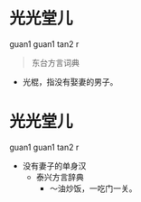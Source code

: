 # 光光堂儿
guan1 guan1 tan2 r
> 东台方言词典
- 光棍，指没有娶妻的男子。

# 光光堂儿
guan1 guan1 tan2 r
+ 没有妻子的单身汉
  * 泰兴方言辞典
    - ～油炒饭，一吃门一关。